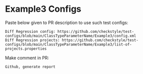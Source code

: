 # Example3 Configs
Paste below given to PR description to use such test configs:
```
Diff Regression config: https://github.com/checkstyle/test-configs/blob/main/ClassTypeParameterName/Example3/config.xml
Diff Regression projects: https://github.com/checkstyle/test-configs/blob/main/ClassTypeParameterName/Example3/list-of-projects.properties
```
Make comment in PR:
```
Github, generate report
```

